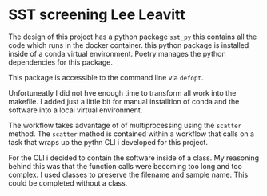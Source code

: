 # SST screening Lee Leavitt

The design of this project has a python package `sst_py` this contains all the code which runs in the docker container. this python package is installed inside of a conda virtual environment. Poetry manages the python dependencies for this package.

This package is accessible to the command line via `defopt`.

Unfortuneatly I did not hve enough time to transform all work into the makefile. I added just a little bit for manual installtion of conda and the software into a local virtual environment.

The workflow takes advantage of of multiprocessing using the `scatter` method. The `scatter` method is contained within a workflow that calls on a task that wraps up the pythn CLI i developed for this project.

For the CLI i decided to contain the software inside of a class. My reasoning behind this was that the function calls were becoming too long and too complex. I used classes to preserve the filename and sample name. This could be completed without a class.